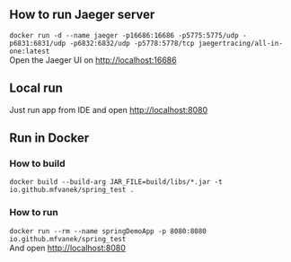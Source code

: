 ## How to run Jaeger server
`docker run -d --name jaeger -p16686:16686 -p5775:5775/udp -p6831:6831/udp -p6832:6832/udp -p5778:5778/tcp jaegertracing/all-in-one:latest`  
Open the Jaeger UI on [http://localhost:16686](http://localhost:16686)

## Local run
Just run app from IDE and open [http://localhost:8080](http://localhost:8080)

## Run in Docker

### How to build
`docker build --build-arg JAR_FILE=build/libs/*.jar -t io.github.mfvanek/spring_test .`

### How to run
`docker run --rm --name springDemoApp -p 8080:8080 io.github.mfvanek/spring_test`  
And open [http://localhost:8080](http://localhost:8080)


